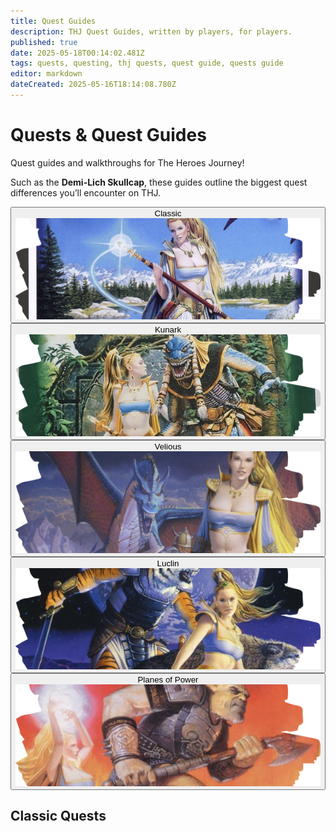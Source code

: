 ```yaml
---
title: Quest Guides
description: THJ Quest Guides, written by players, for players.
published: true
date: 2025-05-18T00:14:02.481Z
tags: quests, questing, thj quests, quest guide, quests guide
editor: markdown
dateCreated: 2025-05-16T18:14:08.780Z
---
```


<div class="quests-landing fade-in">
<div class="banner-card">
<h1>Quests &amp; Quest Guides</h1>
<p class="subtitle">Quest guides and walkthroughs for The Heroes Journey!</p>
</div>

<p class="intro">Such as the <strong>Demi-Lich Skullcap</strong>, these guides outline the biggest quest differences you’ll encounter on THJ.</p>

<div class="expansion-buttons">
<button class="exp-btn active" data-exp="classic">
<span>Classic</span>
<img src="/quests/classicbutton.png" alt="Classic">
</button>

<button class="exp-btn" data-exp="kunark">
<span>Kunark</span>
<img src="/quests/kunarkbutton.png" alt="Kunark">
</button>

<button class="exp-btn" data-exp="velious">
<span>Velious</span>
<img src="/quests/veliousbutton.png" alt="Velious">
</button>

<button class="exp-btn" data-exp="luclin">
<span>Luclin</span>
<img src="/quests/luclinbutton.png" alt="Luclin">
</button>

<button class="exp-btn" data-exp="pop">
<span>Planes&nbsp;of&nbsp;Power</span>
<img src="/quests/popbutton.png" alt="Planes of Power">
</button>
</div>

<div class="quests-lists">
<div class="quests-list" id="classic">
<h2>Classic Quests</h2>
<ul><!-- Classic quests here --></ul>
</div>

<div class="quests-list" id="kunark" hidden>
<h2>Kunark Quests</h2>
<ul>
<li><a href="https://wiki.heroesjourneyemu.com/en/quests/demi-lich-skullcap">Demi-Lich Skullcap</a></li>
<li><a href="https://wiki.heroesjourneyemu.com/en/equipment-guide/epics">Epics 1.0</a></li>
</ul>
</div>

<div class="quests-list" id="velious" hidden>
<h2>Velious Quests</h2>
<ul><!-- Velious quests here --></ul>
</div>

<div class="quests-list" id="luclin" hidden>
<h2>Luclin Quests</h2>
<ul><!-- Luclin quests here --></ul>
</div>

<div class="quests-list" id="pop" hidden>
<h2>Planes of Power Quests</h2>
<ul><!-- PoP quests here --></ul>
</div>
</div>
</div>
